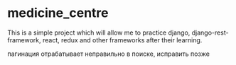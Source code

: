 # medicine_centre
This is a simple project which will allow me to practice django, django-rest-framework, react, redux and other frameworks after their learning.

пагинация отрабатывает неправильно в поиске, исправить позже

